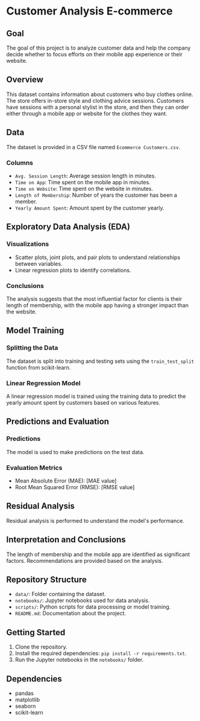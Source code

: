 # Customer Analysis E-commerce

## Goal
The goal of this project is to analyze customer data and help the company decide whether to focus efforts on their mobile app experience or their website.

## Overview
This dataset contains information about customers who buy clothes online. The store offers in-store style and clothing advice sessions. Customers have sessions with a personal stylist in the store, and then they can order either through a mobile app or website for the clothes they want.

## Data
The dataset is provided in a CSV file named `Ecommerce Customers.csv`.

### Columns
- `Avg. Session Length`: Average session length in minutes.
- `Time on App`: Time spent on the mobile app in minutes.
- `Time on Website`: Time spent on the website in minutes.
- `Length of Membership`: Number of years the customer has been a member.
- `Yearly Amount Spent`: Amount spent by the customer yearly.

## Exploratory Data Analysis (EDA)

### Visualizations
- Scatter plots, joint plots, and pair plots to understand relationships between variables.
- Linear regression plots to identify correlations.

### Conclusions
The analysis suggests that the most influential factor for clients is their length of membership, with the mobile app having a stronger impact than the website.

## Model Training

### Splitting the Data
The dataset is split into training and testing sets using the `train_test_split` function from scikit-learn.

### Linear Regression Model
A linear regression model is trained using the training data to predict the yearly amount spent by customers based on various features.

## Predictions and Evaluation

### Predictions
The model is used to make predictions on the test data.

### Evaluation Metrics
- Mean Absolute Error (MAE): [MAE value]
- Root Mean Squared Error (RMSE): [RMSE value]

## Residual Analysis
Residual analysis is performed to understand the model's performance.

## Interpretation and Conclusions
The length of membership and the mobile app are identified as significant factors. Recommendations are provided based on the analysis.

## Repository Structure
- `data/`: Folder containing the dataset.
- `notebooks/`: Jupyter notebooks used for data analysis.
- `scripts/`: Python scripts for data processing or model training.
- `README.md`: Documentation about the project.

## Getting Started
1. Clone the repository.
2. Install the required dependencies: `pip install -r requirements.txt`.
3. Run the Jupyter notebooks in the `notebooks/` folder.

## Dependencies
- pandas
- matplotlib
- seaborn
- scikit-learn
